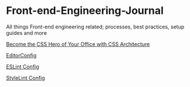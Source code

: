 # Front-end-Engineering-Journal
All things Front-end engineering related; processes, best practices, setup guides and more

[Become the CSS Hero of Your Office with CSS Architecture](https://github.com/nsymester/Front-end-Engineering-Journal/wiki/Become-the-CSS-Hero-of-Your-Office-with-CSS-Architecture)

[EditorConfig](https://github.com/nsymester/Front-end-Engineering-Journal/wiki/EditorConfig)

[ESLint Config](https://github.com/nsymester/Front-end-Engineering-Journal/wiki/ESLint-Config)

[StyleLint Config](https://github.com/nsymester/Front-end-Engineering-Journal/wiki/StyleLint)
